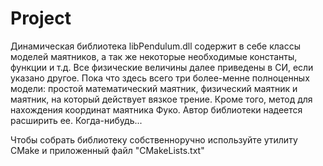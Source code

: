 # Project
<p>Динамическая библиотека libPendulum.dll содержит в себе классы моделей маятников, а так же некоторые необходимые константы, функции и т.д. Все физические величины далее приведены в СИ, если указано другое. Пока что здесь всего три более-менне полноценных модели: простой математический маятник, физический маятник и маятник, на который действует вязкое трение. Кроме того, метод для нахождения координат маятника Фуко. Автор библиотеки надеется расширить ее. Когда-нибудь...</p>
<p>Чтобы собрать библиотеку собственноручно используйте утилиту CMake и приложенный файл "CMakeLists.txt"</p>


